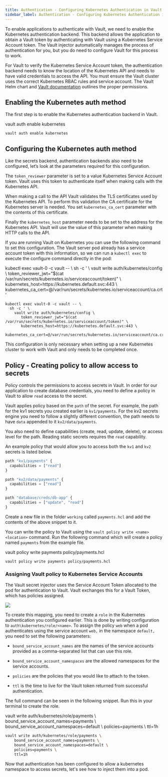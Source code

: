 ```yaml
---
title: Authentication - Configuring Kubernetes Authentication in Vault
sidebar_label: Authentication - Configuring Kubernetes Authentication in Vault
---
```


To enable applications to authenticate with Vault, we need to enable the Kubernetes authentication backend. This backend allows the application to obtain a Vault token by authenticating with Vault using a Kubernetes Service Account token. The Vault injector automatically manages the process of authentication for you, but you do need to configure Vault for this process to work.

For Vault to verify the Kubernetes Service Account token, the authentication backend needs to know the location of the Kubernetes API and needs to have valid credentials to access the API. You must ensure the Vault cluster uses the correct Kubernetes RBAC rules and service account. The Vault Helm chart and [Vault documentation](https://www.vaultproject.io/docs/auth/kubernetes.html) outlines the proper permissions.

## Enabling the Kubernetes auth method

The first step is to enable the Kubernetes authentication backend in Vault.

<VSCodeTerminal target="Vault">
  <Command>vault auth enable kubernetes</Command>
</VSCodeTerminal>

```shell
vault auth enable kubernetes
```

## Configuring the Kubernetes auth method

Like the secrets backend, authentication backends also need to be configured, let’s look at the parameters required for this configuration.

The `token_reviewer` parameter is set to a value Kubernetes Service Account token. Vault uses this token to authenticate itself when making calls with the Kubernetes API.

When making a call to the API Vault validates the TLS certificates used by the Kubernetes API. To perform this validation the CA certificate for the Kubernetes server is needed. You set `kubernetes_ca_cert` parameter with the contents of this certificate.

Finally the `kubernetes_host` parameter needs to be set to the address for the Kubernetes API. Vault will use the value of this parameter when making HTTP calls to the API.

If you are running Vault on Kubernetes you can use the following command to set this configuration. The Vault server pod already has a service account token with this information, so we can run a `kubectl exec` to execute the configure command directly in the pod:

<VSCodeTerminal target="Vault">
  <Command>
kubectl exec vault-0 -c vault -- \
  sh -c ' \
    vault write auth/kubernetes/config \
       token_reviewer_jwt="$(cat /var/run/secrets/kubernetes.io/serviceaccount/token)" \
       kubernetes_host=https://kubernetes.default.svc:443 \
       kubernetes_ca_cert=@/var/run/secrets/kubernetes.io/serviceaccount/ca.crt'
  </Command>
</VSCodeTerminal>

```shell
kubectl exec vault-0 -c vault -- \
  sh -c ' \
    vault write auth/kubernetes/config \
       token_reviewer_jwt="$(cat /var/run/secrets/kubernetes.io/serviceaccount/token)" \
       kubernetes_host=https://kubernetes.default.svc:443 \
       kubernetes_ca_cert=@/var/run/secrets/kubernetes.io/serviceaccount/ca.crt'
```

This configuration is only necessary when setting up a new Kubernetes cluster to work with Vault and only needs to be completed once.

## Policy - Creating policy to allow access to secrets

Policy controls the permissions to access secrets in Vault. In order for our application to create database credentials, you need to define a policy in Vault to allow `read` access to the secret.

Vault applies policy based on the `path` of the secret. For example, the path for the kv1 secrets you created earlier is `kv1/payments`. For the kv2 secrets engine you need to follow a slightly different convention, the path needs to have `data` appended to it `kv2/data/payments`.

You also need to define capabilities (create, read, update, delete), or access level for the path. Reading static secrets requires the `read` capability.

An example policy that would allow you to access both the `kv1` and `kv2` secrets is listed below.

```javascript title="policy/payments.hcl"
path "kv1/payments" {
  capabilities = ["read"]
}

path "kv2/data/payments" {
  capabilities = ["read"]
}

path "database/creds/db-app" {
  capabilities = ["update", "read"]
}
```

Create a new file in the folder `working` called `payments.hcl` and add the contents of the above snippet to it.

You can write the policy to Vault using the `vault policy write <name> <location>` command. Run the following command which will create a policy named `payments` from the example file.

<VSCodeTerminal target="Vault">
  <Command>vault policy write payments policy/payments.hcl</Command>
</VSCodeTerminal>

```shell
vault policy write payments policy/payments.hcl
```

### Assigning Vault policy to Kubernetes Service Accounts 

The Vault secret injector uses the Service Account Token allocated to the pod for authentication to Vault. Vault exchanges this for a Vault Token, which has policies assigned. 

![](https://www.datocms-assets.com/2885/1576778470-vault-k8s-auth.png)

To create this mapping, you need to create a `role` in the Kubernetes authentication you configured earlier. This is done by writing configuration to `auth\kubernetes/role/<name>`. To assign the policy `web` when a pod authenticates using the service account `web,` in the namespace `default,` you need to set the following parameters:

* `bound_service_account_names` are the names of the service accounts provided as a comma-separated list that can use this role.

* `bound_service_account_namespaces` are the allowed namespaces for the service accounts.

* `policies` are the policies that you would like to attach to the token.

* `ttl` is the time to live for the Vault token returned from successful authentication.

The full command can be seen in the following snippet. Run this in your terminal to create the role.

<VSCodeTerminal target="Vault">
  <Command>
    vault write auth/kubernetes/role/payments \
        bound_service_account_names=payments \
        bound_service_account_namespaces=default \
        policies=payments \
        ttl=1h
  </Command>
</VSCodeTerminal>

```bash
vault write auth/kubernetes/role/payments \
    bound_service_account_names=payments \
    bound_service_account_namespaces=default \
    policies=payments \
    ttl=1h
```

Now that authentication has been configured to allow a kubernetes namespace 
to access secrets, let's see how to inject them into a pod.
